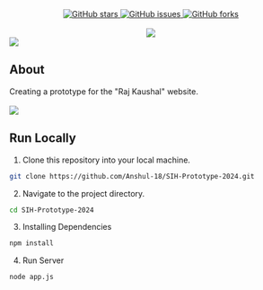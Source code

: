 <!-- Project Details  -->

<div align="center">
    <a href="https://github.com/Anshul-18/SIH-Prototype-2024/stargazers">
    <img alt="GitHub stars" src="https://img.shields.io/github/stars/Anshul-18/SIH-Prototype-2024?color=yellow&label=Project%20Stars&style=for-the-badge">
</a>
<a href="https://github.com/Anshul-18/SIH-Prototype-2024/issues">
    <img alt="GitHub issues" src="https://img.shields.io/github/issues/Anshul-18/SIH-Prototype-2024?color=brightgreen&label=issues&style=for-the-badge">
</a>
<a href="https://github.com/Anshul-18/SIH-Prototype-2024/network">
    <img alt="GitHub forks" src="https://img.shields.io/github/forks/Anshul-18/SIH-Prototype-2024?color=9cf&label=forks&style=for-the-badge">
</a>

</div>
<br>

<!-- Project title 
* use a dynamic typing-SvG here https://readme-typing-svg.demolab.com/demo/
-->
<div align="center">
<img src="https://readme-typing-svg.demolab.com?font=Fira+Code&size=22&duration=4000&pause=5000&background=FFFFFF00&center=true&vCenter=true&multiline=true&width=435&lines=Raj Kaushal (SIH-Prototype-2024) ">
</div>

<img src="https://raw.githubusercontent.com/andreasbm/readme/master/assets/lines/colored.png">

## About<!-- Required -->
<!-- 
* information about the project 
-->
<div>
Creating a prototype for the "Raj Kaushal" website.
</div>
<br>
<img src="https://raw.githubusercontent.com/andreasbm/readme/master/assets/lines/colored.png">

## Run Locally<!-- Required -->
1. Clone this repository into your local machine.
```bash
git clone https://github.com/Anshul-18/SIH-Prototype-2024.git
```
2. Navigate to the project directory.
```bash
cd SIH-Prototype-2024
```
3. Installing Dependencies
```bash
npm install
```
4. Run Server
```bash
node app.js
